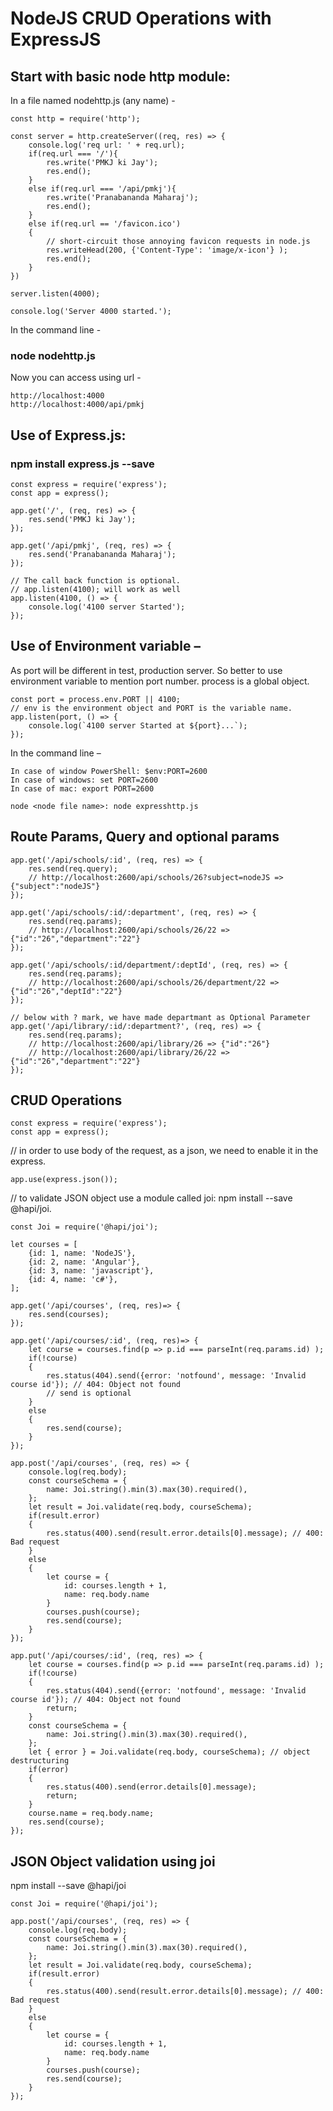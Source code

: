 # NodeJS CRUD Operations with ExpressJS

## Start with basic node http module:

In a file named nodehttp.js (any name) -
```
const http = require('http');

const server = http.createServer((req, res) => {
    console.log('req url: ' + req.url);
    if(req.url === '/'){
        res.write('PMKJ ki Jay');
        res.end();
    }
    else if(req.url === '/api/pmkj'){
        res.write('Pranabananda Maharaj');
        res.end();
    }
    else if(req.url == '/favicon.ico')
    {
        // short-circuit those annoying favicon requests in node.js
        res.writeHead(200, {'Content-Type': 'image/x-icon'} );
        res.end();
    }
})

server.listen(4000);

console.log('Server 4000 started.');
```
In the command line - 
### node nodehttp.js

Now you can access using url -
```
http://localhost:4000
http://localhost:4000/api/pmkj
```

## Use of Express.js:
### npm install express.js --save

```
const express = require('express');
const app = express();

app.get('/', (req, res) => {
    res.send('PMKJ ki Jay');
});

app.get('/api/pmkj', (req, res) => {
    res.send('Pranabananda Maharaj');
});

// The call back function is optional. 
// app.listen(4100); will work as well
app.listen(4100, () => {
    console.log('4100 server Started');
});

```

## Use of Environment variable –
As port will be different in test, production server. So better to use environment variable to mention port number.
process is a global object.
```
const port = process.env.PORT || 4100; 
// env is the environment object and PORT is the variable name.
app.listen(port, () => {
    console.log(`4100 server Started at ${port}...`);
});
```
In the command line –
```
In case of window PowerShell: $env:PORT=2600
In case of windows: set PORT=2600
In case of mac: export PORT=2600

node <node file name>: node expresshttp.js
```

## Route Params, Query and optional params
```
app.get('/api/schools/:id', (req, res) => {
    res.send(req.query);
    // http://localhost:2600/api/schools/26?subject=nodeJS => {"subject":"nodeJS"}
});

app.get('/api/schools/:id/:department', (req, res) => {
    res.send(req.params);
    // http://localhost:2600/api/schools/26/22 => {"id":"26","department":"22"}
});

app.get('/api/schools/:id/department/:deptId', (req, res) => {
    res.send(req.params); 
    // http://localhost:2600/api/schools/26/department/22 => {"id":"26","deptId":"22"}
});

// below with ? mark, we have made departmant as Optional Parameter
app.get('/api/library/:id/:department?', (req, res) => {
    res.send(req.params);
    // http://localhost:2600/api/library/26 => {"id":"26"}
    // http://localhost:2600/api/library/26/22 => {"id":"26","department":"22"}
});

```
## CRUD Operations
```
const express = require('express');
const app = express();
```
// in order to use body of the request, as a json, we need to enable it in the express.
```
app.use(express.json());
```
// to validate JSON object use a module called joi: npm install --save @hapi/joi.
```
const Joi = require('@hapi/joi'); 
```
```
let courses = [
    {id: 1, name: 'NodeJS'},
    {id: 2, name: 'Angular'},
    {id: 3, name: 'javascript'},
    {id: 4, name: 'c#'},
];

app.get('/api/courses', (req, res)=> {
    res.send(courses);
});

app.get('/api/courses/:id', (req, res)=> {
    let course = courses.find(p => p.id === parseInt(req.params.id) );
    if(!course)
    {
        res.status(404).send({error: 'notfound', message: 'Invalid course id'}); // 404: Object not found
        // send is optional
    }
    else
    {
        res.send(course);
    }    
});

app.post('/api/courses', (req, res) => {
    console.log(req.body);
    const courseSchema = {
        name: Joi.string().min(3).max(30).required(),
    };
    let result = Joi.validate(req.body, courseSchema);
    if(result.error)
    {
        res.status(400).send(result.error.details[0].message); // 400: Bad request
    }
    else
    {        
        let course = {
            id: courses.length + 1,
            name: req.body.name
        }
        courses.push(course);
        res.send(course);
    }    
});

app.put('/api/courses/:id', (req, res) => {
    let course = courses.find(p => p.id === parseInt(req.params.id) );
    if(!course)
    {
        res.status(404).send({error: 'notfound', message: 'Invalid course id'}); // 404: Object not found
        return;
    }
    const courseSchema = {
        name: Joi.string().min(3).max(30).required(),
    };
    let { error } = Joi.validate(req.body, courseSchema); // object destructuring
    if(error)
    {
        res.status(400).send(error.details[0].message);
        return;
    }
    course.name = req.body.name;
    res.send(course);
});

```

## JSON Object validation using joi
 npm install --save @hapi/joi
```
const Joi = require('@hapi/joi');

app.post('/api/courses', (req, res) => {
    console.log(req.body);
    const courseSchema = {
        name: Joi.string().min(3).max(30).required(),
    };
    let result = Joi.validate(req.body, courseSchema);
    if(result.error)
    {
        res.status(400).send(result.error.details[0].message); // 400: Bad request
    }
    else
    {        
        let course = {
            id: courses.length + 1,
            name: req.body.name
        }
        courses.push(course);
        res.send(course);
    }    
});
```
